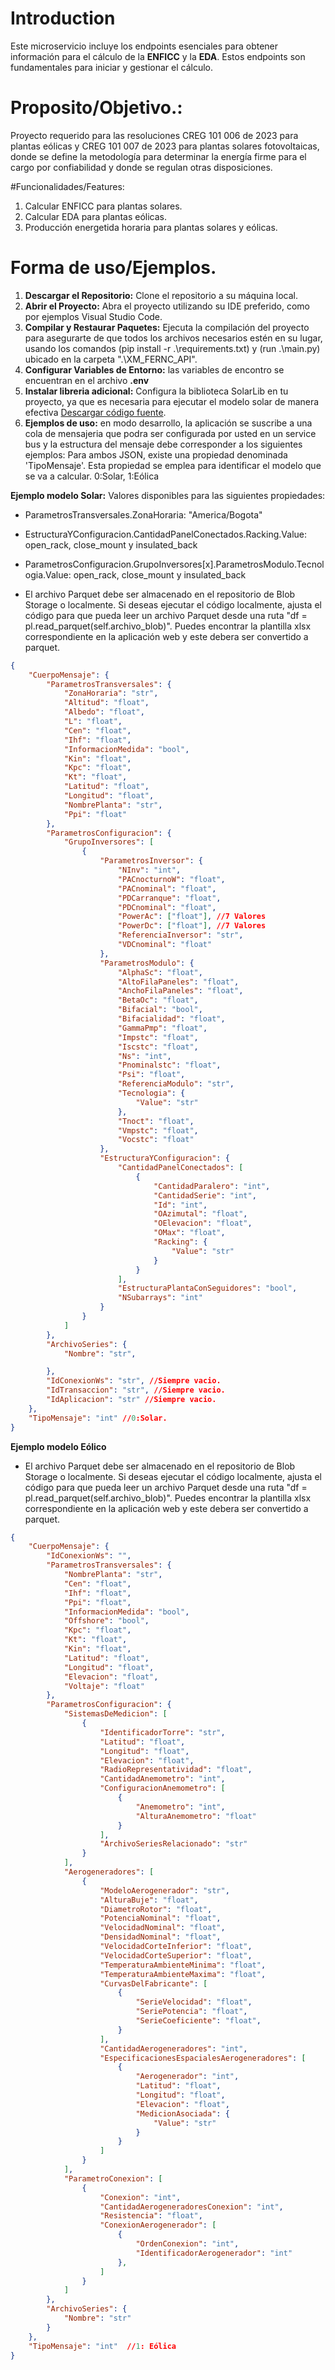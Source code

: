 # Introduction 
Este microservicio incluye los endpoints esenciales para obtener información para el cálculo de la **ENFICC** y la **EDA**. Estos endpoints son fundamentales para iniciar y gestionar el cálculo.

# Proposito/Objetivo.: 
Proyecto requerido para las resoluciones CREG 101 006 de 2023 para plantas eólicas y CREG 101 007 de 2023 para plantas solares fotovoltaicas, donde se define la metodología para determinar la energía firme para el cargo por confiabilidad y donde se regulan otras disposiciones.

#Funcionalidades/Features:
1. Calcular ENFICC para plantas solares.
2. Calcular EDA para plantas eólicas.
3. Producción energetida horaria para plantas solares y eólicas.

# Forma de uso/Ejemplos.
1. **Descargar el Repositorio:** Clone el repositorio a su máquina local.
2. **Abrir el Proyecto:** Abra el proyecto utilizando su IDE preferido, como por ejemplos Visual Studio Code.
3. **Compilar y Restaurar Paquetes:** Ejecuta la compilación del proyecto para asegurarte de que todos los archivos necesarios estén en su lugar, usando los comandos (pip install -r .\requirements.txt) y (run .\main.py) ubicado en la carpeta ".\XM_FERNC_API".
4. **Configurar Variables de Entorno:** las variables de encontro se encuentran en el archivo **.env**
5. **Instalar libreria adicional:** Configura la biblioteca SolarLib en tu proyecto, ya que es necesaria para ejecutar el modelo solar de manera efectiva [Descargar código fuente](https://github.com/XM-SA-ESP/CND-PlaneacionOperacion-SOLARLIB).
6. **Ejemplos de uso:** en modo desarrollo, la aplicación se suscribe a una cola de mensajeria que podra ser configurada por usted en un service bus y la estructura del mensaje debe corresponder a los siguientes ejemplos:
Para ambos JSON, existe una propiedad denominada 'TipoMensaje'. Esta propiedad se emplea para identificar el modelo que se va a calcular. 0:Solar, 1:Eólica

**Ejemplo modelo Solar:**
Valores disponibles para las siguientes propiedades:
- ParametrosTransversales.ZonaHoraria: "America/Bogota"
- EstructuraYConfiguracion.CantidadPanelConectados.Racking.Value: open_rack, close_mount y insulated_back
- ParametrosConfiguracion.GrupoInversores[x].ParametrosModulo.Tecnologia.Value: open_rack, close_mount y insulated_back

- El archivo Parquet debe ser almacenado en el repositorio de Blob Storage o localmente. Si deseas ejecutar el código localmente, ajusta el código para que pueda leer un archivo Parquet desde una ruta "df = pl.read_parquet(self.archivo_blob)". Puedes encontrar la plantilla xlsx correspondiente en la aplicación web y este debera ser convertido a parquet.
```json
{
	"CuerpoMensaje": {
		"ParametrosTransversales": {
			"ZonaHoraria": "str",
			"Altitud": "float",
			"Albedo": "float",
			"L": "float",
			"Cen": "float",
			"Ihf": "float",
			"InformacionMedida": "bool",
			"Kin": "float",
			"Kpc": "float",
			"Kt": "float",
			"Latitud": "float",
			"Longitud": "float",
			"NombrePlanta": "str",
			"Ppi": "float"
		},
		"ParametrosConfiguracion": {
			"GrupoInversores": [
				{
					"ParametrosInversor": {
						"NInv": "int",
						"PACnocturnoW": "float",
						"PACnominal": "float",
						"PDCarranque": "float",
						"PDCnominal": "float",
						"PowerAc": ["float"], //7 Valores
						"PowerDc": ["float"], //7 Valores
						"ReferenciaInversor": "str",
						"VDCnominal": "float"
					},
					"ParametrosModulo": {
						"AlphaSc": "float",
						"AltoFilaPaneles": "float",
						"AnchoFilaPaneles": "float",
						"BetaOc": "float",
						"Bifacial": "bool",
						"Bifacialidad": "float",
						"GammaPmp": "float",
						"Impstc": "float",
						"Iscstc": "float",
						"Ns": "int",
						"Pnominalstc": "float",
						"Psi": "float",
						"ReferenciaModulo": "str",
						"Tecnologia": {
							"Value": "str"
						},
						"Tnoct": "float",
						"Vmpstc": "float",
						"Vocstc": "float"
					},
					"EstructuraYConfiguracion": {
						"CantidadPanelConectados": [
							{
								"CantidadParalero": "int",
								"CantidadSerie": "int",
								"Id": "int",
								"OAzimutal": "float",
								"OElevacion": "float",
								"OMax": "float",
								"Racking": {
									"Value": "str"
								}
							}							
						],
						"EstructuraPlantaConSeguidores": "bool",
						"NSubarrays": "int"
					}
				}
			]
		},
		"ArchivoSeries": {
			"Nombre": "str",

		},
		"IdConexionWs": "str", //Siempre vacio.
		"IdTransaccion": "str", //Siempre vacio.
		"IdAplicacion": "str" //Siempre vacio.
	},
	"TipoMensaje": "int" //0:Solar.
}
```

**Ejemplo modelo Eólico**
- El archivo Parquet debe ser almacenado en el repositorio de Blob Storage o localmente. Si deseas ejecutar el código localmente, ajusta el código para que pueda leer un archivo Parquet desde una ruta "df = pl.read_parquet(self.archivo_blob)". Puedes encontrar la plantilla xlsx correspondiente en la aplicación web y este debera ser convertido a parquet.
```json
{
	"CuerpoMensaje": {
		"IdConexionWs": "",
		"ParametrosTransversales": {
			"NombrePlanta": "str",
			"Cen": "float",
			"Ihf": "float",
			"Ppi": "float",
			"InformacionMedida": "bool",
			"Offshore": "bool",
			"Kpc": "float",
			"Kt": "float",
			"Kin": "float",
			"Latitud": "float",
			"Longitud": "float",
			"Elevacion": "float",
			"Voltaje": "float"
		},
		"ParametrosConfiguracion": {
			"SistemasDeMedicion": [
				{
					"IdentificadorTorre": "str",
					"Latitud": "float",
					"Longitud": "float",
					"Elevacion": "float",
					"RadioRepresentatividad": "float",
					"CantidadAnemometro": "int",
					"ConfiguracionAnemometro": [
						{
							"Anemometro": "int",
							"AlturaAnemometro": "float"
						}
					],
					"ArchivoSeriesRelacionado": "str"
				}
			],
			"Aerogeneradores": [
				{
					"ModeloAerogenerador": "str",
					"AlturaBuje": "float",
					"DiametroRotor": "float",
					"PotenciaNominal": "float",
					"VelocidadNominal": "float",
					"DensidadNominal": "float",
					"VelocidadCorteInferior": "float",
					"VelocidadCorteSuperior": "float",
					"TemperaturaAmbienteMinima": "float",
					"TemperaturaAmbienteMaxima": "float",
					"CurvasDelFabricante": [
						{
							"SerieVelocidad": "float",
							"SeriePotencia": "float",
							"SerieCoeficiente": "float",
						}						
					],
					"CantidadAerogeneradores": "int",
					"EspecificacionesEspacialesAerogeneradores": [
						{
							"Aerogenerador": "int",
							"Latitud": "float",
							"Longitud": "float",
							"Elevacion": "float",
							"MedicionAsociada": {
								"Value": "str"
							}
						}
					]
				}
			],
			"ParametroConexion": [
				{
					"Conexion": "int",
					"CantidadAerogeneradoresConexion": "int",
					"Resistencia": "float",
					"ConexionAerogenerador": [
						{
							"OrdenConexion": "int",
							"IdentificadorAerogenerador": "int"
						},
					]
				}
			]
		},
		"ArchivoSeries": {
			"Nombre": "str"			
		}
	},
	"TipoMensaje": "int"  //1: Eólica
}
```